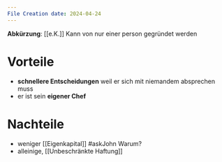 ```yaml
---
File Creation date: 2024-04-24
---
```

**Abkürzung**: [[e.K.]]
Kann von nur einer person gegründet werden

# Vorteile
- **schnellere Entscheidungen** weil er sich mit niemandem absprechen muss
- er ist sein **eigener Chef**
# Nachteile
- weniger [[Eigenkapital]] #askJohn Warum?
- alleinige, [[Unbeschränkte Haftung]]